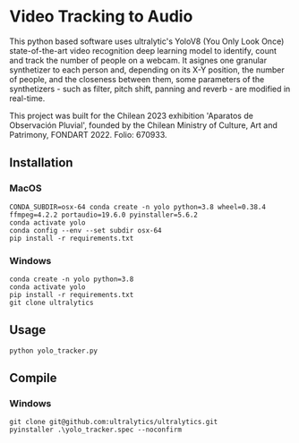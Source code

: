 # Video Tracking to Audio

This python based software uses ultralytic's YoloV8 (You Only Look Once) state-of-the-art video recognition deep learning model to identify, count and track the number of people on a webcam. It asignes one granular synthetizer to each person and, depending on its X-Y position, the number of people, and the closeness between them, some parameters of the synthetizers - such as filter, pitch shift, panning and reverb - are modified in real-time.

This project was built for the Chilean 2023 exhibition 'Aparatos de Observación Pluvial', founded by the Chilean Ministry of Culture, Art and Patrimony, FONDART 2022. Folio: 670933.

## Installation

### MacOS

```
CONDA_SUBDIR=osx-64 conda create -n yolo python=3.8 wheel=0.38.4 ffmpeg=4.2.2 portaudio=19.6.0 pyinstaller=5.6.2
conda activate yolo
conda config --env --set subdir osx-64
pip install -r requirements.txt
```

### Windows

```
conda create -n yolo python=3.8
conda activate yolo
pip install -r requirements.txt
git clone ultralytics
```

## Usage

```
python yolo_tracker.py
```

## Compile

### Windows

```
git clone git@github.com:ultralytics/ultralytics.git
pyinstaller .\yolo_tracker.spec --noconfirm
```
